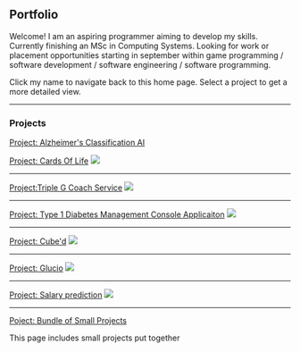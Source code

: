 ## Portfolio
Welcome! I am an aspiring programmer aiming to develop my skills. Currently finishing an MSc in Computing Systems. Looking for work or placement opportunities starting in september within game programming / software development / software engineering / software programming.

Click my name to navigate back to this home page.
 Select a project to get a more detailed view. 

---

### Projects

[Project: Alzheimer's Classification AI](/AlzheimerClassificationAI)
<img src=""/>

[Project: Cards Of Life](/CardsOfLifePage)
<img src="images/StartScreen.png"/>

---
[Project:Triple G Coach Service](/TripleGPage)
<img src="images/TripleGHome.png"/>

---
[Project: Type 1 Diabetes Management Console Applicaiton](/DMConsoleAppPage)
<img src="images/DMConsoleHomePage.png"/>

---

[Project: Cube'd](/CubedPage)
<img src="images/CubeStartScreen.png"/>

---

[Project: Glucio](/GlucioPage)
<img src="images/GlucioStart.png"/>

---

[Project: Salary prediction](/MLSalaryPrediction)
<img src="images/MLSelfWrittenExample.png"/>

---

[Poject: Bundle of Small Projects](/SmallProjectsPage)

This page includes small projects put together
